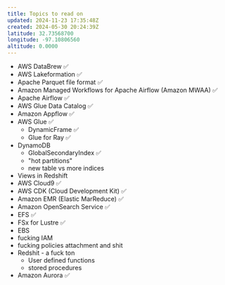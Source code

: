 ```yaml
---
title: Topics to read on
updated: 2024-11-23 17:35:48Z
created: 2024-05-30 20:24:39Z
latitude: 32.73568700
longitude: -97.10806560
altitude: 0.0000
---
```


- AWS DataBrew ✅
- AWS Lakeformation ✅
- Apache Parquet file format ✅
- Amazon Managed Workflows for Apache Airflow (Amazon MWAA) ✅
- Apache Airflow ✅
- AWS Glue Data Catalog ✅
- Amazon Appflow ✅
- AWS Glue  ✅
	- DynamicFrame ✅
	- Glue for Ray ✅
- DynamoDB 
	- GlobalSecondaryIndex ✅
	-  "hot partitions"
	-  new table vs more indices
- Views in Redshift
- AWS Cloud9 ✅
- AWS CDK (Cloud Development Kit) ✅
- Amazon EMR (Elastic MarReduce) ✅
- Amazon OpenSearch Service ✅
- EFS ✅
- FSx for Lustre ✅
- EBS 
- fucking IAM
- fucking policies attachment and shit
- Redshit - a fuck ton
	- User defined functions
	- stored procedures
- Amazon Aurora ✅